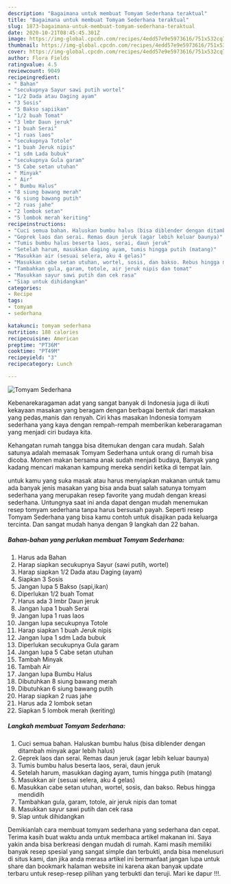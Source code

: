 ```yaml
---
description: "Bagaimana untuk membuat Tomyam Sederhana teraktual"
title: "Bagaimana untuk membuat Tomyam Sederhana teraktual"
slug: 1873-bagaimana-untuk-membuat-tomyam-sederhana-teraktual
date: 2020-10-21T08:45:45.301Z
image: https://img-global.cpcdn.com/recipes/4edd57e9e5973616/751x532cq70/tomyam-sederhana-foto-resep-utama.jpg
thumbnail: https://img-global.cpcdn.com/recipes/4edd57e9e5973616/751x532cq70/tomyam-sederhana-foto-resep-utama.jpg
cover: https://img-global.cpcdn.com/recipes/4edd57e9e5973616/751x532cq70/tomyam-sederhana-foto-resep-utama.jpg
author: Flora Fields
ratingvalue: 4.5
reviewcount: 9049
recipeingredient:
- " Bahan"
- "secukupnya Sayur sawi putih wortel"
- "1/2 Dada atau Daging ayam"
- "3 Sosis"
- "5 Bakso sapiikan"
- "1/2 buah Tomat"
- "3 lmbr Daun jeruk"
- "1 buah Serai"
- "1 ruas laos"
- "secukupnya Totole"
- "1 buah Jeruk nipis"
- "1 sdm Lada bubuk"
- "secukupnya Gula garam"
- "5 Cabe setan utuhan"
- " Minyak"
- " Air"
- " Bumbu Halus"
- "8 siung bawang merah"
- "6 siung bawang putih"
- "2 ruas jahe"
- "2 lombok setan"
- "5 lombok merah keriting"
recipeinstructions:
- "Cuci semua bahan. Haluskan bumbu halus (bisa diblender dengan ditambah minyak agar lebih halus)"
- "Geprek laos dan serai. Remas daun jeruk (agar lebih keluar baunya)"
- "Tumis bumbu halus beserta laos, serai, daun jeruk"
- "Setelah harum, masukkan daging ayam, tumis hingga putih (matang)"
- "Masukkan air (sesuai selera, aku 4 gelas)"
- "Masukkan cabe setan utuhan, wortel, sosis, dan bakso. Rebus hingga mendidih"
- "Tambahkan gula, garam, totole, air jeruk nipis dan tomat"
- "Masukkan sayur sawi putih dan cek rasa"
- "Siap untuk dihidangkan"
categories:
- Recipe
tags:
- tomyam
- sederhana

katakunci: tomyam sederhana 
nutrition: 188 calories
recipecuisine: American
preptime: "PT36M"
cooktime: "PT49M"
recipeyield: "3"
recipecategory: Lunch

---
```



![Tomyam Sederhana](https://img-global.cpcdn.com/recipes/4edd57e9e5973616/751x532cq70/tomyam-sederhana-foto-resep-utama.jpg)

Kebenarekaragaman adat yang sangat banyak di Indonesia juga di ikuti kekayaan masakan yang beragam dengan berbagai bentuk dari masakan yang pedas,manis dan renyah. Ciri khas masakan Indonesia tomyam sederhana yang kaya dengan rempah-rempah memberikan keberaragaman yang menjadi ciri budaya kita.


Kehangatan rumah tangga bisa ditemukan dengan cara mudah. Salah satunya adalah memasak Tomyam Sederhana untuk orang di rumah bisa dicoba. Momen makan bersama anak sudah menjadi budaya, Banyak yang kadang mencari makanan kampung mereka sendiri ketika di tempat lain.



untuk kamu yang suka masak atau harus menyiapkan makanan untuk tamu ada banyak jenis masakan yang bisa anda buat salah satunya tomyam sederhana yang merupakan resep favorite yang mudah dengan kreasi sederhana. Untungnya saat ini anda dapat dengan mudah menemukan resep tomyam sederhana tanpa harus bersusah payah.
Seperti resep Tomyam Sederhana yang bisa kamu contoh untuk disajikan pada keluarga tercinta. Dan sangat mudah hanya dengan 9 langkah dan 22 bahan.


<!--inarticleads1-->

##### Bahan-bahan yang perlukan membuat Tomyam Sederhana:

1. Harus ada  Bahan
1. Harap siapkan secukupnya Sayur (sawi putih, wortel)
1. Harap siapkan 1/2 Dada atau Daging (ayam)
1. Siapkan 3 Sosis
1. Jangan lupa 5 Bakso (sapi,ikan)
1. Diperlukan 1/2 buah Tomat
1. Harus ada 3 lmbr Daun jeruk
1. Jangan lupa 1 buah Serai
1. Jangan lupa 1 ruas laos
1. Jangan lupa secukupnya Totole
1. Harap siapkan 1 buah Jeruk nipis
1. Jangan lupa 1 sdm Lada bubuk
1. Diperlukan secukupnya Gula garam
1. Jangan lupa 5 Cabe setan utuhan
1. Tambah  Minyak
1. Tambah  Air
1. Jangan lupa  Bumbu Halus
1. Dibutuhkan 8 siung bawang merah
1. Dibutuhkan 6 siung bawang putih
1. Harap siapkan 2 ruas jahe
1. Harus ada 2 lombok setan
1. Siapkan 5 lombok merah (keriting)




<!--inarticleads2-->

##### Langkah membuat  Tomyam Sederhana:

1. Cuci semua bahan. Haluskan bumbu halus (bisa diblender dengan ditambah minyak agar lebih halus)
1. Geprek laos dan serai. Remas daun jeruk (agar lebih keluar baunya)
1. Tumis bumbu halus beserta laos, serai, daun jeruk
1. Setelah harum, masukkan daging ayam, tumis hingga putih (matang)
1. Masukkan air (sesuai selera, aku 4 gelas)
1. Masukkan cabe setan utuhan, wortel, sosis, dan bakso. Rebus hingga mendidih
1. Tambahkan gula, garam, totole, air jeruk nipis dan tomat
1. Masukkan sayur sawi putih dan cek rasa
1. Siap untuk dihidangkan




Demikianlah cara membuat tomyam sederhana yang sederhana dan cepat. Terima kasih buat waktu anda untuk membaca artikel makanan ini. Saya yakin anda bisa berkreasi dengan mudah di rumah. Kami masih memiliki banyak resep spesial yang sangat simple dan terbukti, anda bisa menelusuri di situs kami, dan jika anda merasa artikel ini bermanfaat jangan lupa untuk share dan bookmark halaman website ini karena akan banyak update terbaru untuk resep-resep pilihan yang terbukti dan teruji. Mari ke dapur !!!. 
